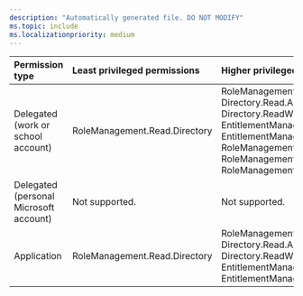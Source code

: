 ```yaml
---
description: "Automatically generated file. DO NOT MODIFY"
ms.topic: include
ms.localizationpriority: medium
---
```


|Permission type|Least privileged permissions|Higher privileged permissions|
|:---|:---|:---|
|Delegated (work or school account)|RoleManagement.Read.Directory|RoleManagement.ReadWrite.Directory, Directory.Read.All, Directory.ReadWrite.All, EntitlementManagement.Read.All, EntitlementManagement.ReadWrite.All, RoleManagement.Read.All, RoleManagement.Read.Exchange, RoleManagement.ReadWrite.Exchange|
|Delegated (personal Microsoft account)|Not supported.|Not supported.|
|Application|RoleManagement.Read.Directory|RoleManagement.ReadWrite.Directory, Directory.Read.All, Directory.ReadWrite.All, EntitlementManagement.Read.All, EntitlementManagement.ReadWrite.All|

